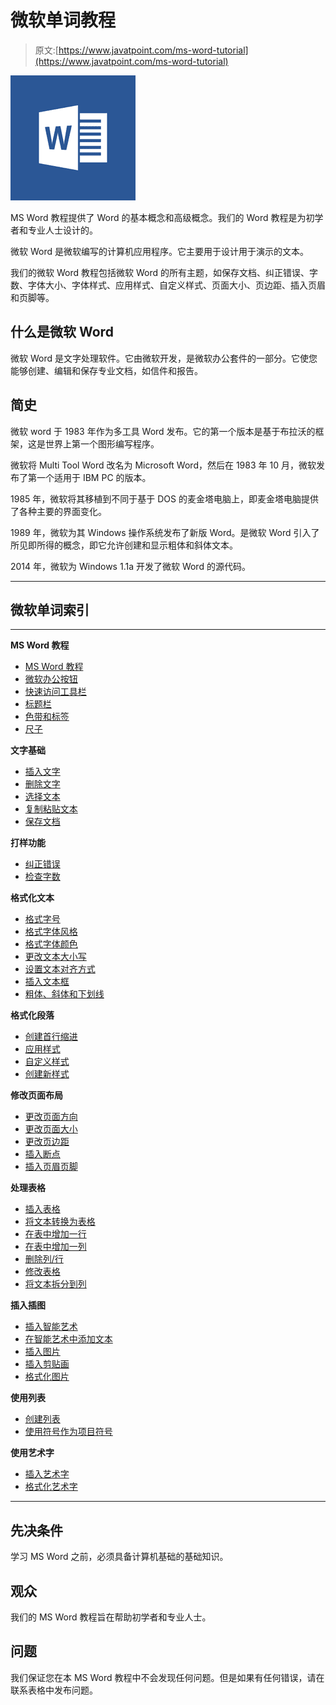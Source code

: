 # 微软单词教程

> 原文:[https://www.javatpoint.com/ms-word-tutorial](https://www.javatpoint.com/ms-word-tutorial)

![MS Word Tutorial](img/a44de05bfc5def08f400a9b57d84f2fe.png)

MS Word 教程提供了 Word 的基本概念和高级概念。我们的 Word 教程是为初学者和专业人士设计的。

微软 Word 是微软编写的计算机应用程序。它主要用于设计用于演示的文本。

我们的微软 Word 教程包括微软 Word 的所有主题，如保存文档、纠正错误、字数、字体大小、字体样式、应用样式、自定义样式、页面大小、页边距、插入页眉和页脚等。

## 什么是微软 Word

微软 Word 是文字处理软件。它由微软开发，是微软办公套件的一部分。它使您能够创建、编辑和保存专业文档，如信件和报告。

## 简史

微软 word 于 1983 年作为多工具 Word 发布。它的第一个版本是基于布拉沃的框架，这是世界上第一个图形编写程序。

微软将 Multi Tool Word 改名为 Microsoft Word，然后在 1983 年 10 月，微软发布了第一个适用于 IBM PC 的版本。

1985 年，微软将其移植到不同于基于 DOS 的麦金塔电脑上，即麦金塔电脑提供了各种主要的界面变化。

1989 年，微软为其 Windows 操作系统发布了新版 Word。是微软 Word 引入了所见即所得的概念，即它允许创建和显示粗体和斜体文本。

2014 年，微软为 Windows 1.1a 开发了微软 Word 的源代码。

* * *

## 微软单词索引

* * *

**MS Word 教程**

*   [MS Word 教程](ms-word-tutorial)
*   [微软办公按钮](microsoft-office-button)
*   [快速访问工具栏](quick-access-toolbar-in-ms-word)
*   [标题栏](title-bar-in-ms-word)
*   [色带和标签](ribbon-and-tabs-in-ms-word)
*   [尺子](ruler-in-ms-word)

**文字基础**

*   [插入文字](to-insert-text-in-ms-word)
*   [删除文字](to-delete-text-in-ms-word)
*   [选择文本](to-select-text-in-ms-word)
*   [复制粘贴文本](to-copy-and-paste-text-in-ms-word)
*   [保存文档](to-save-the-document-in-ms-word)

**打样功能**

*   [纠正错误](to-correct-errors-in-ms-word)
*   [检查字数](to-check-word-count-ms-word)

**格式化文本**

*   [格式字号](to-format-font-size-in-ms-word)
*   [格式字体风格](to-format-font-style-in-ms-word)
*   [格式字体颜色](to-format-font-color-in-ms-word)
*   [更改文本大小写](to-change-text-case-in-ms-word)
*   [设置文本对齐方式](to-format-text-alignment-in-ms-word)
*   [插入文本框](to-insert-a-text-box-in-ms-word)
*   [粗体、斜体和下划线](bold-italic-and-underline-command-in-ms-word)

**格式化段落**

*   [创建首行缩进](to-create-first-time-line-indent-in-ms-word)
*   [应用样式](to-apply-style-in-ms-word)
*   [自定义样式](to-customize-style-in-ms-word)
*   [创建新样式](to-create-new-style-in-ms-word)

**修改页面布局**

*   [更改页面方向](to-change-page-orientation-in-ms-word)
*   [更改页面大小](to-change-page-size-in-ms-word)
*   [更改页边距](to-change-page-margins-in-ms-word)
*   [插入断点](to-insert-page-break-in-ms-word)
*   [插入页眉页脚](to-insert-header-and-footer-in-ms-word)

**处理表格**

*   [插入表格](to-insert-table-in-ms-word)
*   [将文本转换为表格](to-convert-text-to-table-in-ms-word)
*   [在表中增加一行](to-add-row-in-table-in-ms-word)
*   [在表中增加一列](to-add-column-in-table-in-ms-word)
*   [删除列/行](to-delete-column-or-row-in-table-in-ms-word)
*   [修改表格](to-modify-table-in-ms-word)
*   [将文本拆分到列](to-split-text-to-column-in-ms-word)

**插入插图**

*   [插入智能艺术](to-insert-smart-art-graphics-in-ms-word)
*   [在智能艺术中添加文本](to-add-text-in-smart-art-graphics-in-ms-word)
*   [插入图片](to-insert-picture-in-document-in-ms-word)
*   [插入剪贴画](to-insert-clip-art-in-ms-word)
*   [格式化图片](to-format-picture-or-clip-art-in-ms-word)

**使用列表**

*   [创建列表](to-create-bulleted-and-numbered-lists-in-ms-word)
*   [使用符号作为项目符号](to-use-symbols-as-bullets-in-ms-word)

**使用艺术字**

*   [插入艺术字](to-insert-wordart-in-ms-word)
*   [格式化艺术字](to-format-wordart--in-ms-word)

* * *

## 先决条件

学习 MS Word 之前，必须具备计算机基础的基础知识。

## 观众

我们的 MS Word 教程旨在帮助初学者和专业人士。

## 问题

我们保证您在本 MS Word 教程中不会发现任何问题。但是如果有任何错误，请在联系表格中发布问题。
